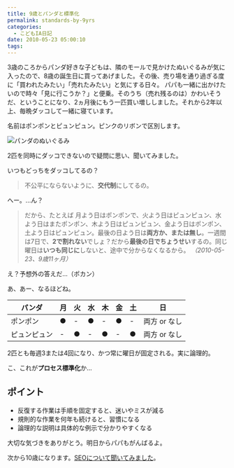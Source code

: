 ```yaml
---
title: 9歳とパンダと標準化
permalink: standards-by-9yrs
categories:
  - こどもIA日記
date: 2010-05-23 05:00:10
tags:
---
```


3歳のころからパンダ好きな子どもは、隣のモールで見かけたぬいぐるみが気に入ったので、8歳の誕生日に買ってあげました。その後、売り場を通り過ぎる度に「買われたみたい」「売れたみたい」と気にする日々。
パパも一緒に出かけたいので時々「見に行こうか？」と便乗。そのうち（売れ残るのは）かわいそうだ、ということになり、2ヵ月後にもう一匹買い増ししました。それから2年以上、毎晩ダッコして一緒に寝ています。
<!-- more -->

名前はポンポンとピュンピュン。ピンクのリボンで区別します。

![パンダのぬいぐるみ](/images/ia-kid/200805-panda.png)

2匹を同時にダッコできないので疑問に思い、聞いてみました。

いつもどっちをダッコしてるの？

> 不公平にならないように、**交代制**にしてるの。

へー。...ん？

> だから、たとえば
> 月よう日はポンポンで、火よう日はピュンピュン、水よう日はまたポンポン、木よう日はピュンピュン、金よう日はポンポン、土よう日はピュンピュン。最後の日よう日は**両方か、または無し**。一週間は7日で、**2で割れない**でしょ？だから**最後の日でちょうせい**するの。同じ曜日は**いつも同じに**しないと、途中で分からなくなるから。
_（2010-05-23、9歳11ヶ月）_

え？予想外の答えだ...（ポカン）

あ、あー、なるほどね。

パンダ     | 月 | 火 | 水 | 木 | 金 | 土 | 日
----------| ---|----|---|----|---|---|---
ポンポン   | ● | - | ● | - | ● | - | 両方 or なし
ピュンピュン| - | ● | - | ● | - | ● | 両方 or なし

2匹とも毎週3または4回になり、かつ常に曜日が固定される。実に論理的。

こ、これが**プロセス標準化**か...

## ポイント

* 反復する作業は手順を固定すると、迷いやミスが減る
* 規則的な作業を何年も続けると、習慣になる
* 論理的な説明は具体的な例示で分かりやすくなる

大切な気づきをありがとう。明日からパパもがんばるよ。

次から10歳になります。[SEOについて聞いてみました](/news/seo-advice-from-10yrs-kid/)。